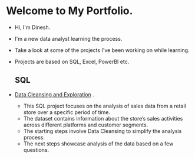 # Welcome to My Portfolio.


- Hi, I'm Dinesh.
- I'm a new data analyst learning the process.
- Take a look at some of the projects I've been working on while learning.
- Projects are based on SQL, Excel, PowerBI etc.

    ## SQL
- [Data Cleansing and Exploration](https://github.com/din3shn/DA_Portfolio_Proj/tree/main/SQL_DataMart_Project) .

    - This SQL project focuses on the analysis of sales data from a retail store over a specific period of time.
    - The dataset contains information about the store’s sales activities across different platforms and customer segments.
    - The starting steps involve Data Cleansing to simplify the analysis process.
    - The next steps showcase analysis of the data based on a few questions.
